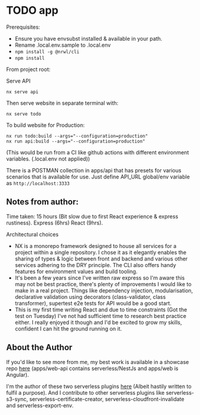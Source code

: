 # TODO app

Prerequisites:

 - Ensure you have envsubst installed & available in your path.
 - Rename .local.env.sample to .local.env
 - `npm install -g @nrwl/cli`
 - `npm install`

From project root:

Serve API

	nx serve api

Then serve website in separate terminal with:

    nx serve todo

To build website for Production:

    nx run todo:build --args="--configuration=production"
    nx run api:build --args="--configuration=production"  

(This would be run from a CI like github actions with different environment variables. (.local.env not applied))

There is a POSTMAN collection in apps/api that has presets for various scenarios that is available for use. Just define API_URL global/env variable as `http://localhost:3333`

## Notes from author:

Time taken: 15 hours (Bit slow due to first React experience & express rustiness). Express (6hrs) React (9hrs).

Architectural choices
 - NX is a monorepo framework designed to house all services for a project within a single repository. I chose it as it elegantly enables the sharing of types & logic between front and backend and various other services adhering to the DRY principle. The CLI also offers handy features for environment values and build tooling.
 - It's been a few years since I've written raw express so I'm aware this may not be best practice, there's plenty of improvements I would like to make in a real project. Things like dependency injection, modularisation, declarative validation using decorators (class-validator, class transformer), supertest e2e tests for API would be a good start.
 - This is my first time writing React and due to time constraints (Got the test on Tuesday) I've not had sufficient time to research best practice either. I really enjoyed it though and I'd be excited to grow my skills, confident I can hit the ground running on it.

## About the Author

If you'd like to see more from me, my best work is available in a showcase repo [here](https://github.com/williamsandonz/showcase) (apps/web-api contains serverless/NestJs and apps/web is Angular). 

I'm the author of these two serverless plugins [here](https://www.npmjs.com/~williamsando) (Albeit hastily written to fulfil a purpose). And I contribute to other serverless plugins like serverless-s3-sync, serverless-certificate-creator, serverless-cloudfront-invalidate and serverless-export-env.
